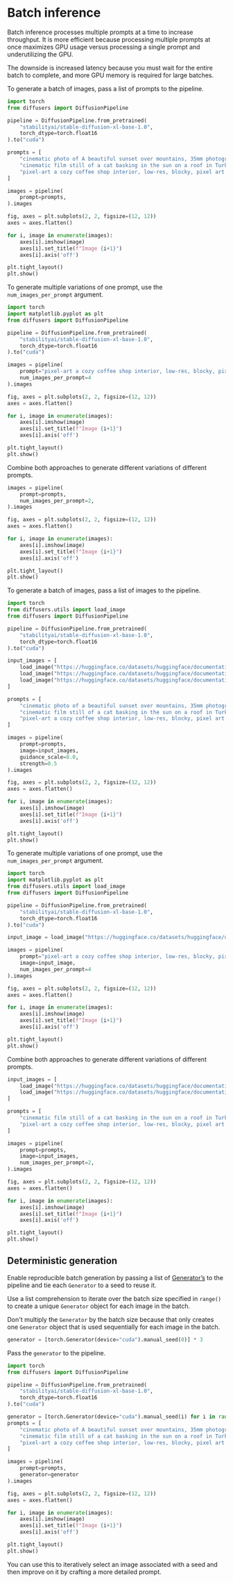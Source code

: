 <!--Copyright 2025 The HuggingFace Team. All rights reserved.

Licensed under the Apache License, Version 2.0 (the "License"); you may not use this file except in compliance with
the License. You may obtain a copy of the License at

http://www.apache.org/licenses/LICENSE-2.0

Unless required by applicable law or agreed to in writing, software distributed under the License is distributed on
an "AS IS" BASIS, WITHOUT WARRANTIES OR CONDITIONS OF ANY KIND, either express or implied. See the License for the
specific language governing permissions and limitations under the License.
-->

# Batch inference

Batch inference processes multiple prompts at a time to increase throughput. It is more efficient because processing multiple prompts at once maximizes GPU usage versus processing a single prompt and underutilizing the GPU.

The downside is increased latency because you must wait for the entire batch to complete, and more GPU memory is required for large batches.

<hfoptions id="usage">
<hfoption id="text-to-image">

To generate a batch of images, pass a list of prompts to the pipeline.

```py
import torch
from diffusers import DiffusionPipeline

pipeline = DiffusionPipeline.from_pretrained(
    "stabilityai/stable-diffusion-xl-base-1.0",
    torch_dtype=torch.float16
).to("cuda")

prompts = [
    "cinematic photo of A beautiful sunset over mountains, 35mm photograph, film, professional, 4k, highly detailed",
    "cinematic film still of a cat basking in the sun on a roof in Turkey, highly detailed, high budget hollywood movie, cinemascope, moody, epic, gorgeous, film grain",
    "pixel-art a cozy coffee shop interior, low-res, blocky, pixel art style, 8-bit graphics"
]

images = pipeline(
    prompt=prompts,
).images

fig, axes = plt.subplots(2, 2, figsize=(12, 12))
axes = axes.flatten()

for i, image in enumerate(images):
    axes[i].imshow(image)
    axes[i].set_title(f"Image {i+1}")
    axes[i].axis('off')

plt.tight_layout()
plt.show()
```

To generate multiple variations of one prompt, use the `num_images_per_prompt` argument.

```py
import torch
import matplotlib.pyplot as plt
from diffusers import DiffusionPipeline

pipeline = DiffusionPipeline.from_pretrained(
    "stabilityai/stable-diffusion-xl-base-1.0",
    torch_dtype=torch.float16
).to("cuda")

images = pipeline(
    prompt="pixel-art a cozy coffee shop interior, low-res, blocky, pixel art style, 8-bit graphics",
    num_images_per_prompt=4
).images

fig, axes = plt.subplots(2, 2, figsize=(12, 12))
axes = axes.flatten()

for i, image in enumerate(images):
    axes[i].imshow(image)
    axes[i].set_title(f"Image {i+1}")
    axes[i].axis('off')

plt.tight_layout()
plt.show()
```

Combine both approaches to generate different variations of different prompts.

```py
images = pipeline(
    prompt=prompts,
    num_images_per_prompt=2,
).images

fig, axes = plt.subplots(2, 2, figsize=(12, 12))
axes = axes.flatten()

for i, image in enumerate(images):
    axes[i].imshow(image)
    axes[i].set_title(f"Image {i+1}")
    axes[i].axis('off')

plt.tight_layout()
plt.show()
```

</hfoption>
<hfoption id="image-to-image">

To generate a batch of images, pass a list of images to the pipeline.

```py
import torch
from diffusers.utils import load_image
from diffusers import DiffusionPipeline

pipeline = DiffusionPipeline.from_pretrained(
    "stabilityai/stable-diffusion-xl-base-1.0",
    torch_dtype=torch.float16
).to("cuda")

input_images = [
    load_image("https://huggingface.co/datasets/huggingface/documentation-images/resolve/main/diffusers/inpaint.png"),
    load_image("https://huggingface.co/datasets/huggingface/documentation-images/resolve/main/diffusers/cat.png"),
    load_image("https://huggingface.co/datasets/huggingface/documentation-images/resolve/main/diffusers/detail-prompt.png")
]

prompts = [
    "cinematic photo of a beautiful sunset over mountains, 35mm photograph, film, professional, 4k, highly detailed",
    "cinematic film still of a cat basking in the sun on a roof in Turkey, highly detailed, high budget hollywood movie, cinemascope, moody, epic, gorgeous, film grain",
    "pixel-art a cozy coffee shop interior, low-res, blocky, pixel art style, 8-bit graphics"
]

images = pipeline(
    prompt=prompts,
    image=input_images,
    guidance_scale=8.0,
    strength=0.5
).images

fig, axes = plt.subplots(2, 2, figsize=(12, 12))
axes = axes.flatten()

for i, image in enumerate(images):
    axes[i].imshow(image)
    axes[i].set_title(f"Image {i+1}")
    axes[i].axis('off')

plt.tight_layout()
plt.show()
```

To generate multiple variations of one prompt, use the `num_images_per_prompt` argument.

```py
import torch
import matplotlib.pyplot as plt
from diffusers.utils import load_image
from diffusers import DiffusionPipeline

pipeline = DiffusionPipeline.from_pretrained(
    "stabilityai/stable-diffusion-xl-base-1.0",
    torch_dtype=torch.float16
).to("cuda")

input_image = load_image("https://huggingface.co/datasets/huggingface/documentation-images/resolve/main/diffusers/detail-prompt.png")

images = pipeline(
    prompt="pixel-art a cozy coffee shop interior, low-res, blocky, pixel art style, 8-bit graphics",
    image=input_image,
    num_images_per_prompt=4
).images

fig, axes = plt.subplots(2, 2, figsize=(12, 12))
axes = axes.flatten()

for i, image in enumerate(images):
    axes[i].imshow(image)
    axes[i].set_title(f"Image {i+1}")
    axes[i].axis('off')

plt.tight_layout()
plt.show()
```

Combine both approaches to generate different variations of different prompts.

```py
input_images = [
    load_image("https://huggingface.co/datasets/huggingface/documentation-images/resolve/main/diffusers/cat.png"),
    load_image("https://huggingface.co/datasets/huggingface/documentation-images/resolve/main/diffusers/detail-prompt.png")
]

prompts = [
    "cinematic film still of a cat basking in the sun on a roof in Turkey, highly detailed, high budget hollywood movie, cinemascope, moody, epic, gorgeous, film grain",
    "pixel-art a cozy coffee shop interior, low-res, blocky, pixel art style, 8-bit graphics"
]

images = pipeline(
    prompt=prompts,
    image=input_images,
    num_images_per_prompt=2,
).images

fig, axes = plt.subplots(2, 2, figsize=(12, 12))
axes = axes.flatten()

for i, image in enumerate(images):
    axes[i].imshow(image)
    axes[i].set_title(f"Image {i+1}")
    axes[i].axis('off')

plt.tight_layout()
plt.show()
```

</hfoption>
</hfoptions>

## Deterministic generation

Enable reproducible batch generation by passing a list of [Generator’s](https://pytorch.org/docs/stable/generated/torch.Generator.html) to the pipeline and tie each `Generator` to a seed to reuse it.

Use a list comprehension to iterate over the batch size specified in `range()` to create a unique `Generator` object for each image in the batch.

Don't multiply the `Generator` by the batch size because that only creates one `Generator` object that is used sequentially for each image in the batch.

```py
generator = [torch.Generator(device="cuda").manual_seed(0)] * 3
```

Pass the `generator` to the pipeline.

```py
import torch
from diffusers import DiffusionPipeline

pipeline = DiffusionPipeline.from_pretrained(
    "stabilityai/stable-diffusion-xl-base-1.0",
    torch_dtype=torch.float16
).to("cuda")

generator = [torch.Generator(device="cuda").manual_seed(i) for i in range(3)]
prompts = [
    "cinematic photo of A beautiful sunset over mountains, 35mm photograph, film, professional, 4k, highly detailed",
    "cinematic film still of a cat basking in the sun on a roof in Turkey, highly detailed, high budget hollywood movie, cinemascope, moody, epic, gorgeous, film grain",
    "pixel-art a cozy coffee shop interior, low-res, blocky, pixel art style, 8-bit graphics"
]

images = pipeline(
    prompt=prompts,
    generator=generator
).images

fig, axes = plt.subplots(2, 2, figsize=(12, 12))
axes = axes.flatten()

for i, image in enumerate(images):
    axes[i].imshow(image)
    axes[i].set_title(f"Image {i+1}")
    axes[i].axis('off')

plt.tight_layout()
plt.show()
```

You can use this to iteratively select an image associated with a seed and then improve on it by crafting a more detailed prompt.